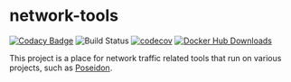 # network-tools

[![Codacy Badge](https://api.codacy.com/project/badge/Grade/b2860a6454354fb09e6e835dfe8d6163)](https://www.codacy.com/manual/CyberReboot/network-tools?utm_source=github.com&amp;utm_medium=referral&amp;utm_content=CyberReboot/network-tools&amp;utm_campaign=Badge_Grade)
![Build Status](https://github.com/CyberReboot/network-tools/workflows/test/badge.svg)
[![codecov](https://codecov.io/gh/CyberReboot/network-tools/branch/master/graph/badge.svg)](https://codecov.io/gh/CyberReboot/network-tools)
[![Docker Hub Downloads](https://img.shields.io/docker/pulls/cyberreboot/p0f.svg)](https://hub.docker.com/u/cyberreboot)

This project is a place for network traffic related tools that run on various projects, such as [Poseidon](https://github.com/CyberReboot/poseidon).
